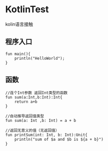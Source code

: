 # KotlinTest
kolin语言接触  
## 程序入口
```
fun main(){
    println("HelloWorld");
}
```
## 函数
```
//连个Int参数 返回Int类型的函数
fun sum(a:Int,b:Int):Int{
    return a+b
}
```
```
//自动推导返回值类型
fun sum(a: Int ,b: Int) = a + b
```
```
//返回无意义的值（无返回值）
fun printSum(int: Int, b: Int):Unit{
    println("sum of $a and $b is ${a + b}")
}
```
